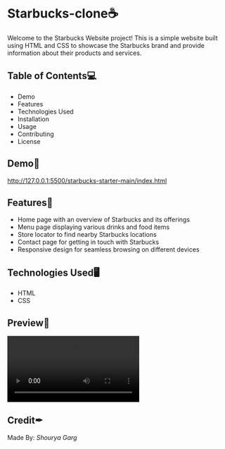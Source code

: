 # Starbucks-clone☕
Welcome to the Starbucks Website project! This is a simple website built using HTML and CSS to showcase the Starbucks brand and provide information about their products and services.
## Table of Contents💻
- Demo
- Features
- Technologies Used 
- Installation
- Usage
- Contributing
- License

## Demo🔗
http://127.0.0.1:5500/starbucks-starter-main/index.html

## Features🔑
- Home page with an overview of Starbucks and its offerings
- Menu page displaying various drinks and food items
- Store locator to find nearby Starbucks locations
- Contact page for getting in touch with Starbucks
- Responsive design for seamless browsing on different devices

## Technologies Used🖥
- HTML
- CSS

## Preview📸
![Screenrecording](https://github.com/Shourya-Garg/Starbucks-/blob/main/127.0.0.1_5500_starbucks-starter-main_index.html%20-%20Google%20Chrome%202023-10-01%2009-36-47.mp4)


## Credit✒
Made By: *Shourya Garg*
